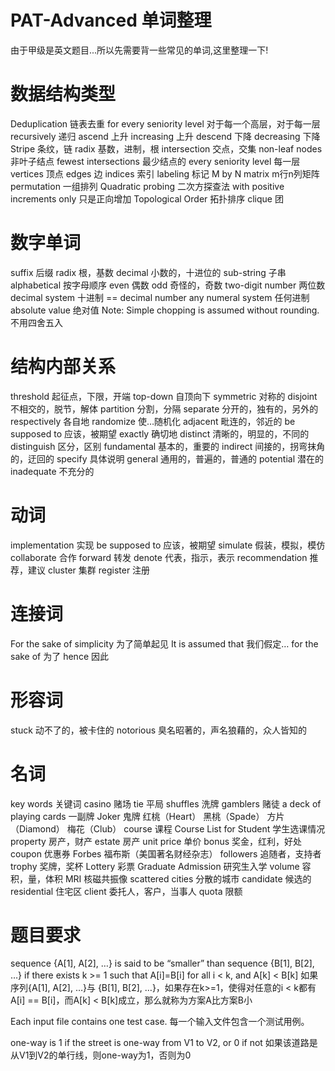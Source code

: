 # PAT-Advanced 单词整理



由于甲级是英文题目...所以先需要背一些常见的单词,这里整理一下!
<!--more-->

# 数据结构类型
Deduplication 链表去重
for every seniority level 对于每一个高层，对于每一层
recursively 递归
ascend 上升 increasing 上升
descend 下降 decreasing 下降
Stripe 条纹，链
radix 基数，进制，根
intersection 交点，交集
non-leaf nodes 非叶子结点
fewest intersections 最少结点的
every seniority level 每一层
vertices 顶点
edges 边
indices 索引
labeling 标记
M by N matrix m行n列矩阵
permutation 一组排列
Quadratic probing 二次方探查法
with positive increments only 只是正向增加
Topological Order 拓扑排序
clique 团

# 数字单词
suffix 后缀
radix 根，基数
decimal 小数的，十进位的
sub-string 子串
alphabetical 按字母顺序
even 偶数
odd 奇怪的，奇数
two-digit number 两位数
decimal system 十进制 == decimal number
any numeral system 任何进制
absolute value 绝对值
Note: Simple chopping is assumed without rounding. 不用四舍五入

# 结构内部关系
threshold 起征点，下限，开端
top-down 自顶向下
symmetric 对称的
disjoint 不相交的，脱节，解体
partition 分割，分隔
separate 分开的，独有的，另外的
respectively 各自地
randomize 使…随机化
adjacent 毗连的，邻近的
be supposed to 应该，被期望
exactly 确切地
distinct 清晰的，明显的，不同的
distinguish 区分，区别
fundamental 基本的，重要的
indirect 间接的，拐弯抹角的，迂回的
specify 具体说明
general 通用的，普遍的，普通的
potential 潜在的
inadequate 不充分的

# 动词
implementation 实现
be supposed to 应该，被期望
simulate 假装，模拟，模仿
collaborate 合作
forward 转发
denote 代表，指示，表示
recommendation 推荐，建议
cluster 集群
register 注册

# 连接词
For the sake of simplicity 为了简单起见
It is assumed that 我们假定…
for the sake of 为了
hence 因此

# 形容词
stuck 动不了的，被卡住的
notorious 臭名昭著的，声名狼藉的，众人皆知的

# 名词
key words 关键词
casino 赌场
tie 平局
shuffles 洗牌
gamblers 赌徒
a deck of playing cards 一副牌
Joker 鬼牌
红桃（Heart）
黑桃（Spade）
方片（Diamond）
梅花（Club）
course 课程
Course List for Student 学生选课情况
property 房产，财产
estate 房产
unit price 单价
bonus 奖金，红利，好处
coupon 优惠券
Forbes 福布斯（美国著名财经杂志）
followers 追随者，支持者
trophy 奖牌，奖杯
Lottery 彩票
Graduate Admission 研究生入学
volume 容积，量，体积
MRI 核磁共振像
scattered cities 分散的城市
candidate 候选的
residential 住宅区
client 委托人，客户，当事人
quota 限额

# 题目要求
sequence {A[1], A[2], …} is said to be “smaller” than sequence {B[1], B[2], …} if there exists k >= 1 such that A[i]=B[i] for all i < k, and A[k] < B[k]
如果序列{A[1], A[2], …}与 {B[1], B[2], …}，如果存在k>=1，使得对任意的i < k都有A[i] == B[i]，而A[k] < B[k]成立，那么就称为方案A比方案B小

Each input file contains one test case. 每一个输入文件包含一个测试用例。

one-way is 1 if the street is one-way from V1 to V2, or 0 if not
如果该道路是从V1到V2的单行线，则one-way为1，否则为0


